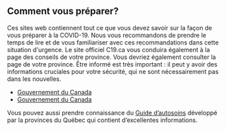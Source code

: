 ## Comment vous préparer?

Ces sites web contiennent tout ce que vous devez savoir sur la façon de vous préparer à la COVID-19. Nous vous recommandons de prendre le temps de lire et de vous familiariser avec ces recommandations dans cette situation d'urgence. Le site officiel C19.ca vous conduira également à la page des conseils de votre province. Vous devriez également consulter la page de votre province. Être informé est très important : il peut y avoir des informations cruciales pour votre sécurité, qui ne sont nécessairement  pas dans les nouvelles. 

- [Gouvernement du Canada](https://www.canada.ca/fr/sante-publique/services/maladies/2019-nouveau-coronavirus/preparation.html)
- [Gouvernement du Canada](https://www.canada.ca/fr/sante-publique/services/publications/maladies-et-affections/covid-19-soyez-pret.html)

Vous pouvez aussi prendre connaissance du [Guide d’autosoins](https://cdn-contenu.quebec.ca/cdn-contenu/sante/documents/Problemes_de_sante/19-210-30FA_Guide-autosoins_francais.pdf?1584985897) développé par la provinces du Québec qui contient d’excellentes informations.
